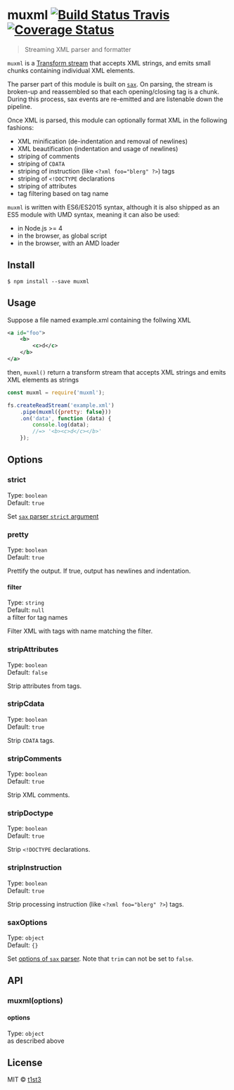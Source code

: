 # muxml [![Build Status Travis](https://travis-ci.org/t1st3/muxml.svg?branch=master)](https://travis-ci.org/t1st3/muxml) [![Coverage Status](https://coveralls.io/repos/github/t1st3/muxml/badge.svg?branch=master)](https://coveralls.io/github/t1st3/muxml?branch=master)

> Streaming XML parser and formatter

`muxml` is a [Transform stream](https://nodejs.org/api/stream.html#stream_duplex_and_transform_streams) that accepts XML strings, and emits small chunks containing individual XML elements.

The parser part of this module is built on [`sax`](https://www.npmjs.com/package/sax).
On parsing, the stream is broken-up and reassembled so that each opening/closing tag is a chunk. During this process, sax events are re-emitted and are listenable down the pipeline.

Once XML is parsed, this module can optionally format XML in the following fashions:

* XML minification (de-indentation and removal of newlines)
* XML beautification (indentation and usage of newlines)
* striping of comments
* striping of `CDATA`
* striping of instruction (like `<?xml foo="blerg" ?>`) tags
* striping of `<!DOCTYPE` declarations
* striping of attributes
* tag filtering based on tag name

`muxml` is written with ES6/ES2015 syntax, although it is also shipped as an ES5 module with UMD syntax, meaning it can also be used:

* in Node.js >= 4
* in the browser, as global script
* in the browser, with an AMD loader

## Install

```
$ npm install --save muxml
```

## Usage

Suppose a file named example.xml containing the follwing XML

```xml
<a id="foo">
	<b>
		<c>d</c>
	</b>
</a>
```

then, `muxml()` return a transform stream that accepts XML strings and emits XML elements as strings

```js
const muxml = require('muxml');

fs.createReadStream('example.xml')
	.pipe(muxml({pretty: false}))
	.on('data', function (data) {
		console.log(data);
		//=> '<b><c>d</c></b>'
	});
```

## Options

### strict

Type: `boolean`<br>
Default: `true`

Set [`sax` parser `strict` argument](https://www.npmjs.com/package/sax#arguments)

### pretty

Type: `boolean`<br>
Default: `true`

Prettify the output. If true, output has newlines and indentation.

#### filter

Type: `string`<br>
Default: `null`<br>
a filter for tag names

Filter XML with tags with name matching the filter.

### stripAttributes

Type: `boolean`<br>
Default: `false`

Strip attributes from tags.

### stripCdata

Type: `boolean`<br>
Default: `true`

Strip `CDATA` tags.

### stripComments

Type: `boolean`<br>
Default: `true`

Strip XML comments.

### stripDoctype

Type: `boolean`<br>
Default: `true`

Strip `<!DOCTYPE` declarations.

### stripInstruction

Type: `boolean`<br>
Default: `true`

Strip processing instruction (like `<?xml foo="blerg" ?>`) tags.

### saxOptions

Type: `object`<br>
Default: `{}`

Set [options of `sax` parser](https://www.npmjs.com/package/sax#arguments). Note that `trim` can not be set to `false`.


## API

### muxml(options)

#### options

Type: `object`<br>
as described above


## License

MIT © [t1st3](http://tiste.org)

